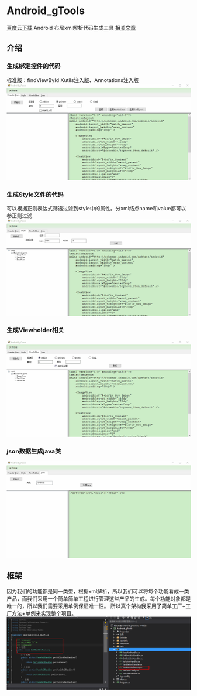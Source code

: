 # Android_gTools
[百度云下载](https://pan.baidu.com/s/1hrebkSs)
Android 布局xml解析代码生成工具
[相关文章](http://keyboard3.leanote.com/post/Android%E8%BE%85%E5%8A%A9%E5%B7%A5%E5%85%B7-Android-gTools-2)

## 介绍
### 生成绑定控件的代码
标准版：findViewById
Xutils注入版、Annotations注入版
![](./screenshot/ss1.gif)<br>
### 生成Style文件的代码
可以根据正则表达式筛选过滤到style中的属性。分xml结点name和value都可以参正则过滤
![](./screenshot/ss2.gif)<br>
### 生成Viewholder相关
![](./screenshot/ss3.gif)<br>
### json数据生成java类
![](./screenshot/ss4.gif)<br>
## 框架
因为我们的功能都是同一类型，根据xml解析，所以我们可以将每个功能看成一类产品，而我们采用一个简单简单工程进行管理这些产品的生成。每个功能对象都是唯一的，所以我们需要采用单例保证唯一性。
所以真个架构我采用了简单工厂+工厂方法+单例来实现整个项目。
![](./screenshot/ss5.png)<br>
